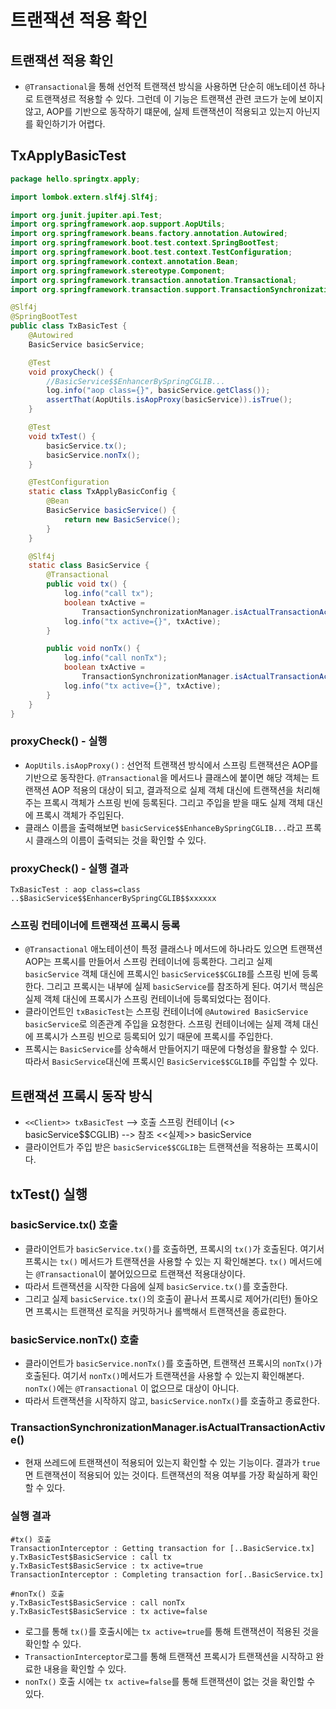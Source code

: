 # 트랜잭션 적용 확인
## 트랜잭션 적용 확인
- `@Transactional`을 통해 선언적 트랜잭션 방식을 사용하면 단순히 애노테이션 하나로 트랜잭셩르 적용할 수
있다. 그런데 이 기능은 트랜잭션 관련 코드가 눈에 보이지 않고, AOP를 기반으로 동작하기 떄문에, 실제
트랜잭션이 적용되고 있는지 아닌지를 확인하기가 어렵다.

## TxApplyBasicTest
```java
package hello.springtx.apply;

import lombok.extern.slf4j.Slf4j;

import org.junit.jupiter.api.Test;
import org.springframework.aop.support.AopUtils;
import org.springframework.beans.factory.annotation.Autowired;
import org.springframework.boot.test.context.SpringBootTest;
import org.springframework.boot.test.context.TestConfiguration;
import org.springframework.context.annotation.Bean;
import org.springframework.stereotype.Component;
import org.springframework.transaction.annotation.Transactional;
import org.springframework.transaction.support.TransactionSynchronizationManager;

@Slf4j
@SpringBootTest
public class TxBasicTest {
	@Autowired
	BasicService basicService;

	@Test
	void proxyCheck() {
		//BasicService$$EnhancerBySpringCGLIB...
		log.info("aop class={}", basicService.getClass());
		assertThat(AopUtils.isAopProxy(basicService)).isTrue();
	}

	@Test
	void txTest() {
		basicService.tx();
		basicService.nonTx();
	}

	@TestConfiguration
	static class TxApplyBasicConfig {
		@Bean
		BasicService basicService() {
			return new BasicService();
		}
	}

	@Slf4j
	static class BasicService {
		@Transactional
		public void tx() {
			log.info("call tx");
			boolean txActive =
				TransactionSynchronizationManager.isActualTransactionActive();
			log.info("tx active={}", txActive);
		}

		public void nonTx() {
			log.info("call nonTx");
			boolean txActive =
				TransactionSynchronizationManager.isActualTransactionActive();
			log.info("tx active={}", txActive);
		}
	}
}
```
### proxyCheck() - 실행
- `AopUtils.isAopProxy()` : 선언적 트랜잭션 방식에서 스프링 트랜잭션은 AOP를 기반으로 동작한다.
`@Transactional`을 메서드나 클래스에 붙이면 해당 객체는 트랜잭션 AOP 적용의 대상이 되고, 결과적으로
실제 객체 대신에 트랜잭션을 처리해주는 프록시 객체가 스프링 빈에 등록된다. 그리고 주입을 받을 때도
실제 객체 대신에 프록시 객체가 주입된다.
- 클래스 이름을 출력해보면 `basicService$$EnhanceBySpringCGLIB...`라고 프록시 클래스의 이름이
출력되는 것을 확인할 수 있다.

### proxyCheck() - 실행 결과
```text
TxBasicTest : aop class=class ..$BasicService$$EnhancerBySpringCGLIB$$xxxxxx
```

### 스프링 컨테이너에 트랜잭션 프록시 등록
- `@Transactional` 애노테이션이 특정 클래스나 메서드에 하나라도 있으면 트랜잭션 AOP는 프록시를
만들어서 스프링 컨테이너에 등록한다. 그리고 실제 `basicService` 객체 대신에 프록시인
`basicService$$CGLIB`를 스프링 빈에 등록한다. 그리고 프록시는 내부에 실제 `basicService`를
참조하게 된다. 여기서 핵심은 실제 객체 대신에 프록시가 스프링 컨테이너에 등록되었다는 점이다.
- 클라이언트인 `txBasicTest`는 스프링 컨테이너에 `@Autowired BasicService basicService`로
의존관계 주입을 요청한다. 스프링 컨테이너에는 실제 객체 대신에 프록시가 스프링 빈으로 등록되어 있기 때문에
프록시를 주입한다.
- 프록시는 `BasicService`를 상속해서 만들어지기 때문에 다형성을 활용할 수 있다. 따라서 
`BasicService`대신에 프록시인 `BasicService$$CGLIB`를 주입할 수 있다.

## 트랜잭션 프록시 동작 방식
- `<<Client>> txBasicTest` --> 호출  스프링 컨테이너 (<<Proxy>> basicService$$CGLIB)
  --> 참조 <<실제>> basicService
- 클라이언트가 주입 받은 `basicService$$CGLIB`는 트랜잭션을 적용하는 프록시이다.

## txTest() 실행
### basicService.tx() 호출
- 클라이언트가 `basicService.tx()`를 호출하면, 프록시의 `tx()`가 호출된다. 여기서 프록시는
`tx()` 메서드가 트랜잭션을 사용할 수 있는 지 확인해본다. `tx()` 메서드에는 `@Transactional`이
붙어있으므로 트랜잭션 적용대상이다.
- 따라서 트랜잭션을 시작한 다음에 실제 `basicService.tx()`를 호출한다.
- 그리고 실제 `basicService.tx()`의 호출이 끝나서 프록시로 제어가(리턴) 돌아오면 프록시는
트랜잭션 로직을 커밋하거나 롤백해서 트랜잭션을 종료한다.

### basicService.nonTx() 호출
- 클라이언트가 `basicService.nonTx()`를 호출하면, 트랜잭션 프록시의 `nonTx()`가 호출된다.
여기서 `nonTx()`메서드가 트랜잭션을 사용할 수 있는지 확인해본다. `nonTx()`에는 `@Transactional`
이 없으므로 대상이 아니다.
- 따라서 트랜잭션을 시작하지 않고, `basicService.nonTx()`를 호출하고 종료한다.

### TransactionSynchronizationManager.isActualTransactionActive()
- 현재 쓰레드에 트랜잭션이 적용되어 있는지 확인할 수 있는 기능이다. 결과가 `true`면 트랜잭션이 적용되어
있는 것이다. 트랜잭션의 적용 여부를 가장 확실하게 확인할 수 있다.

### 실행 결과
```text
#tx() 호출
TransactionInterceptor : Getting transaction for [..BasicService.tx]
y.TxBasicTest$BasicService : call tx
y.TxBasicTest$BasicService : tx active=true
TransactionInterceptor : Completing transaction for[..BasicService.tx]

#nonTx() 호출
y.TxBasicTest$BasicService : call nonTx
y.TxBasicTest$BasicService : tx active=false
```
- 로그를 통해 `tx()`를 호출시에는 `tx active=true`를 통해 트랜잭션이 적용된 것을 확인할 수 있다.
- `TransactionInterceptor`로그를 통해 트랜잭션 프록시가 트랜잭션을 시작하고 완료한 내용을 
확인할 수 있다.
- `nonTx()` 호출 시에는 `tx active=false`를 통해 트랜잭션이 없는 것을 확인할 수 있다.
